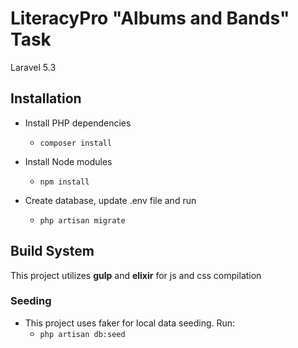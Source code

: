 # LiteracyPro "Albums and Bands" Task

Laravel 5.3

## Installation

* Install PHP dependencies
  * `composer install`

* Install Node modules
    * `npm install`

* Create database, update .env file and run
    * `php artisan migrate`

## Build System
This project utilizes **gulp** and **elixir** for js and css compilation


### Seeding
* This project uses faker for local data seeding. Run:
    * `php artisan db:seed`